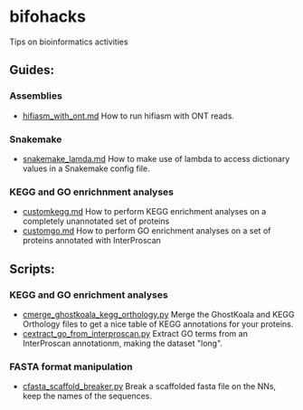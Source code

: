 # bifohacks

Tips on bioinformatics activities

## Guides:

### Assemblies
  - [hifiasm_with_ont.md](https://github.com/charleshefer/bifohacks/blob/main/hifiasm_with_ont.md) How to run hifiasm with ONT reads.

### Snakemake
  - [snakemake_lamda.md]() How to make use of lambda to access dictionary values in a Snakemake config file.

### KEGG and GO enrichnment analyses
  -  [customkegg.md](https://github.com/charleshefer/bifohacks/blob/main/customkegg.md) How to perform KEGG enrichment analyses on a completely unannotated set of proteins
  -  [customgo.md](https://github.com/charleshefer/bifohacks/blob/main/customkegg.md) How to perform GO enrichment analyses on a set of proteins annotated with InterProscan


## Scripts:
### KEGG and GO enrichment analyses
  - [cmerge_ghostkoala_kegg_orthology.py](https://github.com/charleshefer/bifohacks/blob/main/scripts/cmerge_ghostkoala_kegg_orthology.py) Merge the GhostKoala and KEGG Orthology files to get a nice table of KEGG annotations for your proteins.
  - [cextract_go_from_interproscan.py](https://github.com/charleshefer/bifohacks/blob/main/scripts/cextract_go_grom_interproscan.py) Extract GO terms from an InterProscan annotationm, making the dataset "long".

### FASTA format manipulation
  - [cfasta_scaffold_breaker.py](hppts://github.com/charleshefer/bifohacks/blob/main/cfasta_scaffold_breaker.md) Break a scaffolded fasta file on the NNs, keep the names of the sequences.
